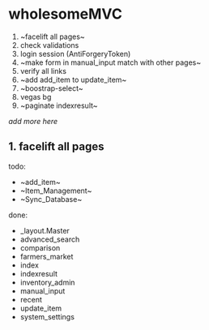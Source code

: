 # wholesomeMVC
1. ~facelift all pages~
2. check validations
3. login session (AntiForgeryToken)
4. ~make form in manual_input match with other pages~
5. verify all links
6. ~add add_item to update_item~
7. ~boostrap-select~
8. vegas bg
9. ~paginate indexresult~

_add more here_

## 1. facelift all pages
todo:
- ~add_item~
- ~Item_Management~
- ~Sync_Database~

done:
- _layout.Master
- advanced_search
- comparison
- farmers_market
- index
- indexresult
- inventory_admin
- manual_input
- recent
- update_item
- system_settings
